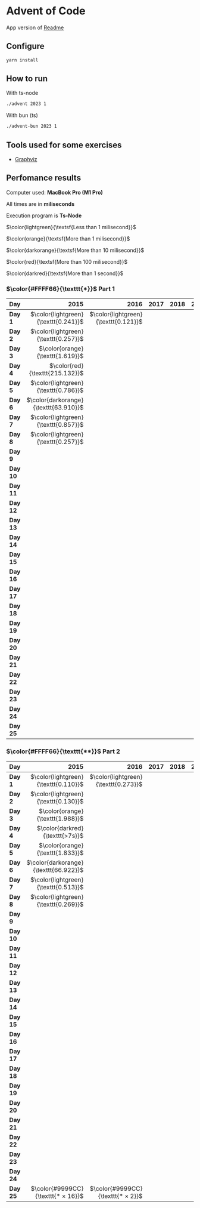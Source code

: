 # Advent of Code

App version of [Readme](./README.app.md)

## Configure

```sh
yarn install
```

## How to run

With ts-node

```sh
./advent 2023 1
```

With bun (ts)

```sh
./advent-bun 2023 1
```

## Tools used for some exercises

* [Graphviz](https://graphviz.org)

## Perfomance results

Computer used: **MacBook Pro (M1 Pro)**

All times are in **miliseconds**

Execution program is **Ts-Node**

$\color{lightgreen}{\textsf{Less than 1 milisecond}}$

$\color{orange}{\textsf{More than 1 milisecond}}$

$\color{darkorange}{\textsf{More than 10 milisecond}}$

$\color{red}{\textsf{More than 100 milisecond}}$

$\color{darkred}{\textsf{More than 1 second}}$



### $\color{#FFFF66}{\texttt{*}}$ Part 1

| **Day** | **2015** | **2016** | **2017** | **2018** | **2019** | **2020** | **2021** | **2022** | **2023** |
|---------|---------:|---------:|---------:|---------:|---------:|---------:|---------:|---------:|---------:|
| **Day 1** | $\color{lightgreen}{\texttt{0.241}}$ | $\color{lightgreen}{\texttt{0.121}}$ |         |         |         |         |         | $\color{lightgreen}{\texttt{0.107}}$ | $\color{lightgreen}{\texttt{0.640}}$ |
| **Day 2** | $\color{lightgreen}{\texttt{0.257}}$ |         |         |         |         |         |         |         | $\color{lightgreen}{\texttt{0.106}}$ |
| **Day 3** | $\color{orange}{\texttt{1.619}}$ |         |         |         |         |         |         |         | $\color{orange}{\texttt{2.676}}$ |
| **Day 4** | $\color{red}{\texttt{215.132}}$ |         |         |         |         |         |         |         | $\color{lightgreen}{\texttt{0.426}}$ |
| **Day 5** | $\color{lightgreen}{\texttt{0.786}}$ |         |         |         |         |         |         |         | $\color{lightgreen}{\texttt{0.364}}$ |
| **Day 6** | $\color{darkorange}{\texttt{63.910}}$ |         |         |         |         |         |         |         | $\color{lightgreen}{\texttt{0.047}}$ |
| **Day 7** | $\color{lightgreen}{\texttt{0.857}}$ |         |         |         |         |         |         |         | $\color{orange}{\texttt{2.683}}$ |
| **Day 8** | $\color{lightgreen}{\texttt{0.257}}$ |         |         |         |         |         |         |         | $\color{orange}{\texttt{1.333}}$ |
| **Day 9** |         |         |         |         |         |         |         |         | $\color{orange}{\texttt{2.433}}$ |
| **Day 10** |         |         |         |         |         |         |         |         | $\color{orange}{\texttt{1.766}}$ |
| **Day 11** |         |         |         |         |         |         |         |         | $\color{orange}{\texttt{7.678}}$ |
| **Day 12** |         |         |         |         |         |         |         |         | $\color{darkorange}{\texttt{23.652}}$ |
| **Day 13** |         |         |         |         |         |         |         |         | $\color{orange}{\texttt{2.605}}$ |
| **Day 14** |         |         |         |         |         |         |         |         | $\color{orange}{\texttt{3.359}}$ |
| **Day 15** |         |         |         |         |         |         |         |         | $\color{lightgreen}{\texttt{0.928}}$ |
| **Day 16** |         |         |         |         |         |         |         |         | $\color{orange}{\texttt{6.506}}$ |
| **Day 17** |         |         |         |         |         |         |         |         | $\color{red}{\texttt{731.511}}$ |
| **Day 18** |         |         |         |         |         |         |         |         | $\color{lightgreen}{\texttt{0.195}}$ |
| **Day 19** |         |         |         |         |         |         |         |         | $\color{orange}{\texttt{1.710}}$ |
| **Day 20** |         |         |         |         |         |         |         |         | $\color{darkorange}{\texttt{11.904}}$ |
| **Day 21** |         |         |         |         |         |         |         |         | $\color{darkorange}{\texttt{47.542}}$ |
| **Day 22** |         |         |         |         |         |         |         |         | $\color{red}{\texttt{209.524}}$ |
| **Day 23** |         |         |         |         |         |         |         |         | $\color{orange}{\texttt{1.016}}$ |
| **Day 24** |         |         |         |         |         |         |         |         | $\color{darkorange}{\texttt{35.950}}$ |
| **Day 25** |         |         |         |         |         |         |         |         | $\color{darkred}{\texttt{INF}}$ |


### $\color{#FFFF66}{\texttt{**}}$ Part 2

| **Day** | **2015** | **2016** | **2017** | **2018** | **2019** | **2020** | **2021** | **2022** | **2023** |
|---------|---------:|---------:|---------:|---------:|---------:|---------:|---------:|---------:|---------:|
| **Day 1** | $\color{lightgreen}{\texttt{0.110}}$ | $\color{lightgreen}{\texttt{0.273}}$ |         |         |         |         |         | $\color{lightgreen}{\texttt{0.109}}$ | $\color{orange}{\texttt{1.598}}$ |
| **Day 2** | $\color{lightgreen}{\texttt{0.130}}$ |         |         |         |         |         |         |         | $\color{lightgreen}{\texttt{0.103}}$ |
| **Day 3** | $\color{orange}{\texttt{1.988}}$ |         |         |         |         |         |         |         | $\color{orange}{\texttt{1.221}}$ |
| **Day 4** | $\color{darkred}{\texttt{>7s}}$ |         |         |         |         |         |         |         | $\color{lightgreen}{\texttt{0.475}}$ |
| **Day 5** | $\color{orange}{\texttt{1.833}}$ |         |         |         |         |         |         |         | $\color{darkred}{\texttt{>8m}}$ |
| **Day 6** | $\color{darkorange}{\texttt{66.922}}$ |         |         |         |         |         |         |         | $\color{lightgreen}{\texttt{0.041}}$ |
| **Day 7** | $\color{lightgreen}{\texttt{0.513}}$ |         |         |         |         |         |         |         | $\color{orange}{\texttt{5.344}}$ |
| **Day 8** | $\color{lightgreen}{\texttt{0.269}}$ |         |         |         |         |         |         |         | $\color{orange}{\texttt{6.380}}$ |
| **Day 9** |         |         |         |         |         |         |         |         | $\color{lightgreen}{\texttt{0.925}}$ |
| **Day 10** |         |         |         |         |         |         |         |         | $\color{orange}{\texttt{7.517}}$ |
| **Day 11** |         |         |         |         |         |         |         |         | $\color{orange}{\texttt{5.206}}$ |
| **Day 12** |         |         |         |         |         |         |         |         | $\color{red}{\texttt{528.548}}$ |
| **Day 13** |         |         |         |         |         |         |         |         | $\color{lightgreen}{\texttt{0.569}}$ |
| **Day 14** |         |         |         |         |         |         |         |         | $\color{red}{\texttt{482.525}}$ |
| **Day 15** |         |         |         |         |         |         |         |         | $\color{orange}{\texttt{1.341}}$ |
| **Day 16** |         |         |         |         |         |         |         |         | $\color{darkred}{\texttt{>1s}}$ |
| **Day 17** |         |         |         |         |         |         |         |         | $\color{darkred}{\texttt{>2s}}$ |
| **Day 18** |         |         |         |         |         |         |         |         | $\color{lightgreen}{\texttt{0.112}}$ |
| **Day 19** |         |         |         |         |         |         |         |         | $\color{orange}{\texttt{2.112}}$ |
| **Day 20** |         |         |         |         |         |         |         |         | $\color{darkorange}{\texttt{17.168}}$ |
| **Day 21** |         |         |         |         |         |         |         |         | $\color{darkred}{\texttt{>18s}}$ |
| **Day 22** |         |         |         |         |         |         |         |         | $\color{darkred}{\texttt{>1m}}$ |
| **Day 23** |         |         |         |         |         |         |         |         | $\color{darkred}{\texttt{>5s}}$ |
| **Day 24** |         |         |         |         |         |         |         |         | $\color{darkred}{\texttt{>7s}}$ |
| **Day 25** | $\color{#9999CC}{\texttt{* × 16}}$ | $\color{#9999CC}{\texttt{* × 2}}$ |         |         |         |         |         | $\color{#9999CC}{\texttt{* × 2}}$ | $\color{#FFFF66}{\texttt{* × 50}}$ | $\color{#9999CC}{\texttt{* × 49}}$ |
